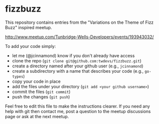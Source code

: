 fizzbuzz
========

This repository contains entries from the
"Variations on the Theme of Fizz Buzz" inspired meetup.

http://www.meetup.com/Tunbridge-Wells-Developers/events/193943032/

To add your code simply:

* let me (@jcinnamond) know if you don't already have access
* clone the repo (`git clone git@github.com:twdevs/fizzbuzz.git`)
* create a directory named after your github user (e.g., `jcinnamond`)
* create a subdirectory with a name that describes your code (e.g., `go-types`)
* copy your code in place
* add the files under your directory (`git add <your github username>`)
* commit the files (`git commit`)
* push the changes (`git push`)

Feel free to edit this file to make the instructions clearer. If you need any
help with git then contact me, post a question to the meetup discussions page
or ask at the next meetup.

